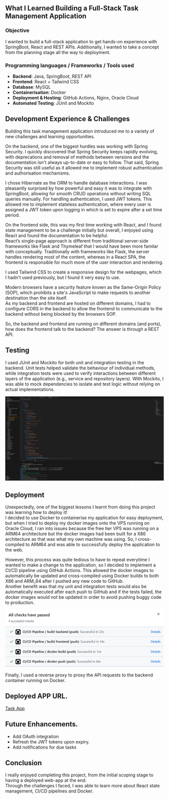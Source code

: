 ## What I Learned Building a Full-Stack Task Management Application

### Objective
I wanted to build a full-stack application to get hands-on experience with SpringBoot, React and REST APIs. Additionally, I wanted to take a concept from the planning stage all the way to deployment.

### Programming languages / Frameworks / Tools used
- **Backend**: Java, SpringBoot, REST API
- **Frontend**: React + Tailwind CSS
- **Database**: MySQL
- **Containerisation**: Docker
- **Deployment & Hosting**: GitHub Actions, Nginx, Oracle Cloud
- **Automated Testing**: JUnit and Mockito



## Development Experience & Challenges
Building this task management application introduced me to a variety of new challenges and learning opportunities.

On the backend, one of the biggest hurdles was working with Spring Security. I quickly discovered that Spring Security keeps rapidly evolving, with deprecations and removal of methods between versions and the documentation isn't always up-to-date or easy to follow. That said, Spring Security was still useful as it allowed me to implement robust authentication and authorisation mechanisms.

I chose Hibernate as the ORM to handle database interactions. I was pleasantly surprised by how powerful and easy it was to integrate with SpringBoot, allowing for smooth CRUD operations without writing SQL queries manually. For handling authentication, I used JWT tokens. This allowed me to implement stateless authentication, where every user is assigned a JWT token upon logging in which is set to expire after a set time period.

On the frontend side, this was my first time working with React, and I found state management to be a challenge initially but overall, I enjoyed using React and found the documentation to be helpful.   
React’s single-page approach is different from traditional server-side frameworks like Flask and Thymeleaf that I would have been more familar with conceptually. Traditionally with frameworks like Flask, the server handles rendering most of the content, whereas in a React SPA, the frontend is responsible for much more of the user interaction and rendering.

I used Tailwind CSS to create a responsive design for the webpages, which I hadn't used previously, but I found it very easy to use.

Modern browsers have a security feature known as the Same-Origin Policy (SOP), which prohibits a site's JavaScript to make requests to another destination than the site itself.  
As my backend and frontend are hosted on different domains, I had to configure CORS in the backend to allow the frontend to communicate to the backend without being blocked by the browsers SOP.   

So, the backend and frontend are running on different domains (and ports), how does the frontend talk to the backend? The answer is through a REST API.

## Testing
I used JUnit and Mockito for both unit and integration testing in the backend. Unit tests helped validate the behaviour of individual methods, while integration tests were used to verify interactions between different layers of the application (e.g., service and repository layers). With Mockito, I was able to mock dependencies to isolate and test logic without relying on actual implementations. 

![CI/CD Tests Passing](/images/dev-env.PNG)


## Deployment
Unexpectedly, one of the biggest lessons I learnt from doing this project was learning how to deploy it!  
I decided to use Docker to containerise my application for easy deployment, but when I tried to deploy my docker images onto the VPS running on Oracle Cloud, I ran into issues because the free tier VPS was running on a ARM64 architecture but the docker images had been built for a X86 architecture as that was what my own machine was using. So, I cross-compiled to ARM64 and was able to successfully deploy the application to the web. 

However, this process was quite tedious to have to repeat everytime I wanted to make a change to the application, so I decided to implement a CI/CD pipeline using GitHub Actions. This allowed the docker images to automatically be updated and cross-compiled using Docker buildx to both X86 and ARM_64 after I pushed any new code to GitHub.  
Another benefit was that my unit and integration tests would also be automatically executed after each push to GitHub and if the tests failed, the docker images would not be updated in order to avoid pushing buggy code to production. 

![CI/CD Tests Passing](/images/ci-cd-tests.PNG)

Finally, I used a reverse proxy to proxy the API requests to the backend container running on Docker.
## Deployed APP URL.
[Task App](https://taskapp.librepush.net)


## Future Enhancements.
- Add OAuth integration
- Refresh the JWT tokens upon expiry.
- Add notifications for due tasks

## Conclusion
I really enjoyed completing this project, from the initial scoping stage to having a deployed web-app at the end.  
Through the challenges I faced, I was able to learn more about React state management, CI/CD pipelines and Docker.



